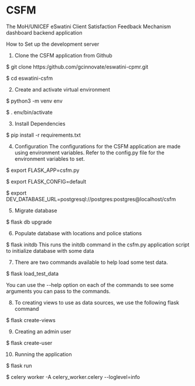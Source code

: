 CSFM
=====
The MoH/UNICEF eSwatini Client Satisfaction Feedback Mechanism dashboard backend application

How to Set up the development server
1. Clone the CSFM application from Github

$ git clone https:/github.com/gcinnovate/eswatini-cpmr.git

$ cd eswatini-csfm

2. Create and activate virtual environment

$ python3 -m venv env

$ . env/bin/activate

3. Install Dependencies

$ pip install -r requirements.txt

4. Configuration
The configurations for the CSFM application are made using environment variables.
Refer to the config.py file for the environment variables to set.

$ export FLASK_APP=csfm.py

$ export FLASK_CONFIG=default

$ export DEV_DATABASE_URL=postgresql://postgres:postgres@localhost/csfm

5. Migrate database

$ flask db upgrade

6. Populate database with locations and police stations

$ flask initdb
This runs the initdb command in the csfm.py application script to initialize database with some data

7. There are two commands available to help load some test data.

$ flask load_test_data

You can use the --help option on each of the commands to see some arguments you can pass to the commands.

8. To creating views to use as data sources, we use the following flask command

$ flask create-views

9. Creating an admin user

$ flask create-user

10. Running the application

$ flask run

$ celery worker -A celery_worker.celery --loglevel=info
